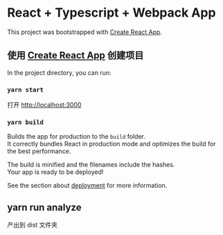 # React + Typescript + Webpack App

This project was bootstrapped with [Create React App](https://github.com/facebook/create-react-app).

## 使用 [Create React App](https://github.com/facebook/create-react-app) 创建项目

In the project directory, you can run:

### `yarn start`

打开 [http://localhost:3000](http://localhost:3000)

### `yarn build`

Builds the app for production to the `build` folder.\
It correctly bundles React in production mode and optimizes the build for the best performance.

The build is minified and the filenames include the hashes.\
Your app is ready to be deployed!

See the section about [deployment](https://facebook.github.io/create-react-app/docs/deployment) for more information.

## yarn run analyze

产出到 dist 文件夹
